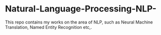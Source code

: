 # Natural-Language-Processing-NLP-
This repo contains my works on the area of NLP, such as Neural Machine Translation, Named Entity Recognition etc,.
